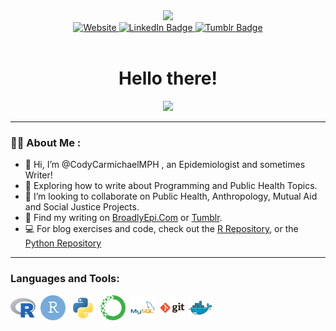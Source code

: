 <div id="header" align="center">
  <img src="https://media.giphy.com/media/jdPMeyv9rn0hZHh8n9/giphy.gif" width="100"/>
  <div id="badges">
  <a href="https://www.broadlyepi.com/">
    <img src="https://img.shields.io/badge/BroadlyEpiBlog-blue?style=for-the-badge&logo=website&logoColor=white" alt="Website"/>
  </a>
  <a href="https://www.linkedin.com/in/cody-micah-carmichael-ba207522b/">
    <img src="https://img.shields.io/badge/LinkedIn-blue?style=for-the-badge&logo=linkedin&logoColor=white" alt="LinkedIn Badge"/>
  </a>
  <a href="https://broadlyepi.tumblr.com/">
    <img src="https://img.shields.io/badge/Tumblr-purple?style=for-the-badge&logo=tumblr&logoColor=white" alt="Tumblr Badge"/>
  </a>
</div>
  <img src="https://komarev.com/ghpvc/?username=CodyCarmichaelMPH&style=flat-square&color=blue" alt=""/>
  <h1> Hello there! </h1>
<img src="https://www.broadlyepi.com/wp-content/uploads/2022/04/cropped-logo_white_background_400SIZE.jpg"/>

</div>

---

### 🧑‍🔬 About Me :

- 👋 Hi, I’m @CodyCarmichaelMPH , an Epidemiologist and sometimes Writer!
- 👀 Exploring how to write about Programming and Public Health Topics.
- 💞️ I’m looking to collaborate on Public Health, Anthropology, Mutual Aid and Social Justice Projects.
- 📖 Find my writing on  <a href="https://www.broadlyepi.com/">BroadlyEpi.Com</a> or <a href="https://broadlyepi.tumblr.com/" >Tumblr</a>.
- 💻 For blog exercises and code, check out the <a href="https://github.com/CodyCarmichaelMPH/Broadly_Epi_R_Basics">R Repository</a>, or the <a href="https://github.com/CodyCarmichaelMPH/Broadly_Epi_Python_Basics">Python Repository</a>


---
### Languages and Tools:
<div>
  <img src="https://github.com/devicons/devicon/blob/master/icons/r/r-original.svg" title="R" alt="R" width="40" height="40"/>&nbsp;
  <img src="https://github.com/devicons/devicon/blob/master/icons/rstudio/rstudio-plain.svg" title="RStudio" alt="RStudio" width="40" height="40"/>&nbsp;
  <img src="https://github.com/devicons/devicon/blob/master/icons/python/python-original.svg" title="Python"  alt="Python" width="40" height="40"/>&nbsp;
  <img src="https://github.com/devicons/devicon/blob/master/icons/anaconda/anaconda-original.svg" title="Anaconda"  alt="Anaconda" width="40" height="40"/>&nbsp;
  <img src="https://github.com/devicons/devicon/blob/master/icons/mysql/mysql-original-wordmark.svg" title="MySQL"  alt="MySQL" width="40" height="40"/>&nbsp;
  <img src="https://github.com/devicons/devicon/blob/master/icons/git/git-original-wordmark.svg" title="Git" **alt="Git" width="40" height="40"/>
  <img src="https://github.com/devicons/devicon/blob/master/icons/docker/docker-original.svg" title="Docker" **alt="Docker" width="40" height="40"/>
</div>



<!-- BLOG-POST-LIST:START -->
<!-- BLOG-POST-LIST:END -->







<!---
CodyCarmichaelMPH/CodyCarmichaelMPH is a ✨ special ✨ repository because its `README.md` (this file) appears on your GitHub profile.
You can click the Preview link to take a look at your changes.
--->
